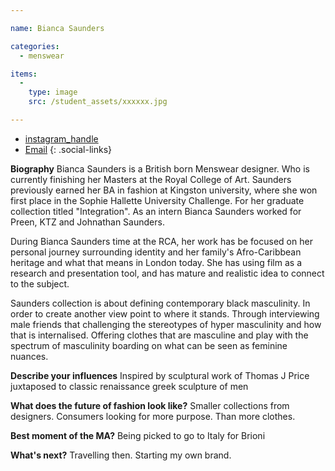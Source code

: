 ```yaml
---

name: Bianca Saunders

categories:
  - menswear

items:
  -
    type: image
    src: /student_assets/xxxxxx.jpg

---
```


* [instagram_handle](https://www.instagram.com/@biancasaunders_/)
* [Email](mailto:bianca.saunders@network.rca.ac.uk)
{: .social-links}

**Biography**
Bianca Saunders is a British born Menswear designer. Who is currently finishing her Masters at the Royal College of Art. Saunders previously earned her BA in fashion at Kingston university, where she won first place in the Sophie Hallette University Challenge. For her graduate collection titled "Integration".  As an intern Bianca Saunders worked for Preen, KTZ and  Johnathan Saunders.

During Bianca Saunders time at the RCA,  her work has be focused on her personal journey surrounding identity and her family's Afro-Caribbean heritage and what that means in London today. She has using film as a research and presentation tool, and has mature and realistic idea to connect to the subject.

Saunders collection is about defining contemporary black masculinity. In order to create another view point to where it stands. Through interviewing male friends that challenging the stereotypes of hyper masculinity and how that is internalised. Offering clothes  that are masculine and play with the spectrum of masculinity boarding on what can be seen as feminine nuances.

**Describe your influences**
Inspired by sculptural work of Thomas J Price juxtaposed to classic renaissance greek sculpture of men

**What does the future of fashion look like?**
Smaller collections from designers. Consumers looking for more purpose. Than more clothes.

**Best moment of the MA?**
Being picked to go to Italy for Brioni

**What's next?**
Travelling then. Starting my own brand.
